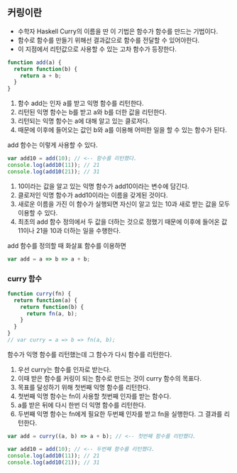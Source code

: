 ## 커링이란
- 수학자 Haskell Curry의 이름을 딴 이 기법은 함수가 함수를 만드는 기법이다.
- 함수로 함수를 만들기 위해선 결과값으로 함수를 전달할 수 있어야한다.
- 이 지점에서 리턴값으로 사용할 수 있는 고차 함수가 등장한다.
```js
function add(a) {
  return function(b) {
    return a + b;
  }
}
```
1. 함수 add는 인자 a를 받고 익명 함수를 리턴한다.
2. 리턴된 익명 함수는 b를 받고 a와 b를 더한 값을 리턴한다.
3. 리턴되는 익명 함수는 a에 대해 알고 있는 클로저다.
4. 때문에 이후에 들어오는 값인 b와 a를 이용해 어떠한 일을 할 수 있는 함수가 된다.

add 함수는 이렇게 사용할 수 있다.
```js
var add10 = add(10); // <-- 함수를 리턴했다.
console.log(add10(11)); // 21
console.log(add10(21)); // 31
```
1. 10이라는 값을 알고 있는 익명 함수가 add10이라는 변수에 담긴다.
2. 클로저인 익명 함수가 add10이라는 이름을 갖게된 것이다.
3. 새로운 이름을 가진 이 함수가 실행되면 자신이 알고 있는 10과 새로 받는 값을 모두 이용할 수 있다.
4. 최초의 add 함수 정의에서 두 값을 더하는 것으로 정했기 때문에 이후에 들어온 값 11이나 21을 10과 더하는 일을 수행한다.

add 함수를 정의할 때 화살표 함수를 이용하면 
```js
var add = a => b => a + b;
```

### curry 함수
```js
function curry(fn) {
  return function(a) {
    return function(b) {
      return fn(a, b);
    }
  }
}
// var curry = a => b => fn(a, b);
```
함수가 익명 함수를 리턴했는데 그 함수가 다시 함수를 리턴한다.

1. 우선 curry는 함수를 인자로 받는다.
2. 이때 받은 함수를 커링이 되는 함수로 만드는 것이 curry 함수의 목표다.
3. 목표를 달성하기 위해 첫번째 익명 함수를 리턴한다.
4. 첫번째 익명 함수는 fn이 사용할 첫번째 인자를 받는 함수다.
5. a를 받은 뒤에 다시 한번 더 익명 함수를 리턴한다.
6. 두번째 익명 함수는 fn에게 필요한 두번째 인자를 받고 fn을 실행한다. 그 결과를 리턴한다.
```js
var add = curry((a, b) => a + b); // <-- 첫번째 함수를 리턴했다.

var add10 = add(10); // <-- 두번째 함수를 리턴했다.
console.log(add10(11)); // 21
console.log(add10(21)); // 31
```